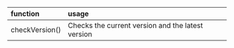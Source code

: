 | function | usage |
|:------------|:-----------|
| checkVersion() | Checks the current version and the latest version |
